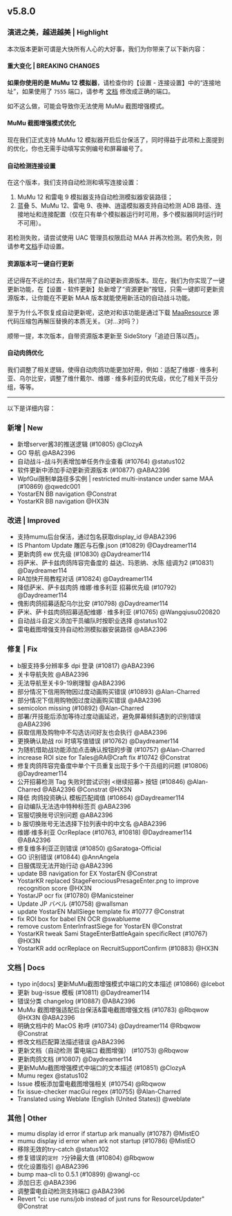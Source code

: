## v5.8.0

### 演进之美，越进越美 | Highlight

本次版本更新可谓是大快所有人心的大好事，我们为你带来了以下新内容：

#### 重大变化 | BREAKING CHANGES

**如果你使用的是 MuMu 12 模拟器**，请检查你的【设置 - 连接设置】中的“连接地址”，如果使用了 `7555` 端口，请参考 [文档](https://maa.plus/docs/zh-cn/manual/connection.html#%E6%A8%A1%E6%8B%9F%E5%99%A8%E7%9B%B8%E5%85%B3%E6%96%87%E6%A1%A3%E5%8F%8A%E5%8F%82%E8%80%83%E5%9C%B0%E5%9D%80) 修改成正确的端口。

如不这么做，可能会导致你无法使用 MuMu 截图增强模式。

#### MuMu 截图增强模式优化

现在我们正式支持 MuMu 12 模拟器开启后台保活了，同时得益于此项和上面提到的优化，你也无需手动填写实例编号和屏幕编号了。

#### 自动检测连接设置

在这个版本，我们支持自动检测和填写连接设置：

1. MuMu 12 和雷电 9 模拟器支持自动检测模拟器安装路径；
2. 蓝叠 5、MuMu 12、雷电 9、夜神、逍遥模拟器支持自动检测 ADB 路径、连接地址和连接配置（仅在只有单个模拟器运行时可用，多个模拟器同时运行时不可用）。

若检测失败，请尝试使用 UAC 管理员权限启动 MAA 并再次检测。若仍失败，则请参考[文档](https://maa.plus/docs/zh-cn/manual/connection.html)手动设置。

#### 资源版本可一键自行更新

还记得在不远的过去，我们禁用了自动更新资源版本。现在，我们为你实现了一键更新功能，在【设置 - 软件更新】处新增了“资源更新”按钮，只需一键即可更新资源版本，让你能在不更新 MAA 版本就能使用新活动的自动战斗功能。

至于为什么不恢复成自动更新呢，这绝对和该功能是通过下载 [MaaResource](https://github.com/MaaAssistantArknights/MaaResource) 源代码压缩包再解压替换的本质无关。（对…对吗？）

顺带一提，本次版本，自带资源版本更新至 SideStory「追迹日落以西」。

#### 自动肉鸽优化

我们调整了相关逻辑，使得自动肉鸽功能更加好用，例如：适配了维娜 · 维多利亚、乌尔比安，调整了维什戴尔、维娜 · 维多利亚的优先级，优化了相关干员分组，等等。

----

以下是详细内容：

### 新增 | New

* 新增server酱3的推送逻辑 (#10805) @ClozyA
* GO 导航 @ABA2396
* 自动战斗-战斗列表增加单任务作业查看 (#10764) @status102
* 软件更新中添加手动更新资源版本 (#10877) @ABA2396
* WpfGui限制单路径多实例 | restricted multi-instance under same MAA (#10869) @qwedc001
* YostarEN BB navigation @Constrat
* YostarKR BB navigation @HX3N

### 改进 | Improved

* 支持mumu后台保活，通过包名获取display_id @ABA2396
* IS Phantom Update 雕匠与石像.json (#10829) @Daydreamer114
* 更新肉鸽 ew 优先级 (#10830) @Daydreamer114
* 将萨米、萨卡兹肉鸽阵容完备度的 益达、玛恩纳、水陈 组调为2 (#10831) @Daydreamer114
* RA加快开局教程对话 (#10824) @Daydreamer114
* 降低萨米、萨卡兹肉鸽 维娜·维多利亚 招募优先级 (#10792) @Daydreamer114
* 傀影肉鸽招募适配乌尔比安 (#10798) @Daydreamer114
* 萨米、萨卡兹肉鸽招募适配维娜 · 维多利亚 (#10765) @Wangqiusu020820
* 自动战斗自定义添加干员编队时按职业选择 @status102
* 雷电截图增强支持自动检测模拟器安装路径 @ABA2396

### 修复 | Fix

* b服支持多分辨率多 dpi 登录 (#10817) @ABA2396
* 关卡导航失败 @ABA2396
* 无法导航至关卡9-19刷理智 @ABA2396
* 部分情况下信用购物因过度动画购买错误 (#10893) @Alan-Charred
* 部分情况下信用购物因过度动画购买错误 @ABA2396
* semicolon missing (#10892) @Alan-Charred
* 部署/开技能后添加等待过度动画延迟，避免屏幕倾斜遇到的识别错误 @ABA2396
* 获取信用及购物中不勾选访问好友也会执行 @ABA2396
* 更换确认助战 roi 时填写值错误 (#10762) @Daydreamer114
* 为随机借助战功能添加点击确认按钮的步骤 (#10757) @Alan-Charred
* increase ROI size for Tales@RA@Craft fix #10742 @Constrat
* 修复肉鸽阵容完备度中单个干员重复出现于多个干员组的问题 (#10806) @Daydreamer114
* 公开招募检测 Tag 失败时尝试识别 <继续招募> 按钮 (#10846) @Alan-Charred @ABA2396 @Constrat @HX3N
* 降低 肉鸽投资确认 模板匹配阈值 (#10864) @Daydreamer114
* 自动编队无法选中特种标签页 @ABA2396
* 官服切换账号识别问题 @ABA2396
* b 服切换账号无法选择下拉列表中的中文名 @ABA2396
* 维娜·维多利亚 OcrReplace (#10763, #10818) @Daydreamer114 @ABA2396
* 修复维多利亚正则错误 (#10850) @Saratoga-Official
* GO 识别错误 (#10844) @AnnAngela
* 日服偶现无法开始行动 @ABA2396
* update BB navigation for EX YostarEN @Constrat
* YostarKR replaced StageFerociousPresageEnter.png to improve recognition score @HX3N
* YostarJP ocr fix (#10780) @Manicsteiner
* Update JP バベル (#10758) @wallsman
* update YostarEN MallSiege template fix #10777 @Constrat
* fix ROI box for babel EN OCR @swablueme
* remove custom EnterInfrastSiege for YostarEN @Constrat
* YostarKR tweak Sami StageEnterBattleAgain specificRect (#10767) @HX3N
* YostarKR add ocrReplace on RecruitSupportConfirm (#10883) @HX3N

### 文档 | Docs

* typo in[docs] 更新MuMu截图增强模式中端口的文本描述 (#10866) @lcebot
* 更新 bug-issue 模板 (#10811) @Daydreamer114
* 错误分类 changelog (#10887) @ABA2396
* MuMu 截图增强适配后台保活&雷电截图增强文档 (#10783) @Rbqwow @HX3N @ABA2396
* 明确文档中的 MacOS 称呼 (#10734) @Daydreamer114 @Rbqwow @Constrat
* 修改文档匹配算法描述错误 @ABA2396
* 更新文档（自动检测 雷电端口 截图增强） (#10753) @Rbqwow
* 更新肉鸽文档 (#10807) @Daydreamer114
* 更新MuMu截图增强模式中端口的文本描述 (#10851) @ClozyA
* Mumu regex @status102
* Issue 模板添加雷电截图增强相关 (#10754) @Rbqwow
* fix issue-checker macGui regex (#10755) @Alan-Charred
* Translated using Weblate (English (United States)) @weblate

### 其他 | Other

* mumu display id error if startup ark manually (#10787) @MistEO
* mumu display id error when ark not startup (#10786) @MistEO
* 移除无效的try-catch @status102
* 修复错误的`定时 7`分钟最大值 (#10804) @Rbqwow
* 优化设置指引 @ABA2396
* bump maa-cli to 0.5.1 (#10899) @wangl-cc
* 添加日志 @ABA2396
* 调整雷电自动检测支持端口 @ABA2396
* Revert "ci: use runs/job instead of just runs for ResourceUpdater" @Constrat
